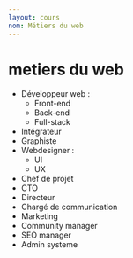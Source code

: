 ```yaml
---
layout: cours
nom: Métiers du web
---
```


# metiers du web

* Développeur web :
  * Front-end
  * Back-end
  * Full-stack
* Intégrateur
* Graphiste
* Webdesigner :
  * UI
  * UX
* Chef de projet
* CTO
* Directeur
* Chargé de communication
* Marketing
* Community manager
* SEO manager
* Admin systeme
